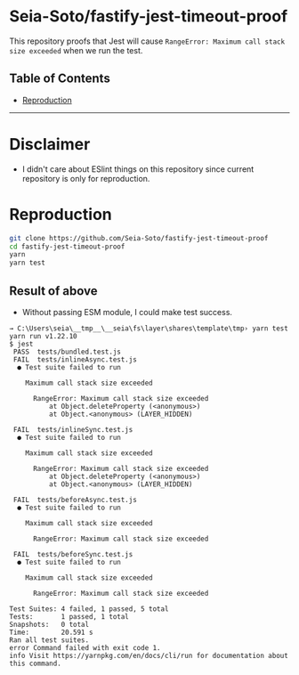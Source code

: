 # Seia-Soto/fastify-jest-timeout-proof

This repository proofs that Jest will cause `RangeError: Maximum call stack size exceeded` when we run the test.

## Table of Contents

- [Reproduction](#reproduction)

----

# Disclaimer

- I didn't care about ESlint things on this repository since current repository is only for reproduction.

# Reproduction

```sh
git clone https://github.com/Seia-Soto/fastify-jest-timeout-proof
cd fastify-jest-timeout-proof
yarn
yarn test
```

## Result of above

- Without passing ESM module, I could make test success.

```
→ C:\Users\seia\__tmp__\__seia\fs\layer\shares\template\tmp› yarn test
yarn run v1.22.10
$ jest
 PASS  tests/bundled.test.js    
 FAIL  tests/inlineAsync.test.js
  ● Test suite failed to run

    Maximum call stack size exceeded

      RangeError: Maximum call stack size exceeded
          at Object.deleteProperty (<anonymous>)
          at Object.<anonymous> (LAYER_HIDDEN)

 FAIL  tests/inlineSync.test.js
  ● Test suite failed to run

    Maximum call stack size exceeded

      RangeError: Maximum call stack size exceeded
          at Object.deleteProperty (<anonymous>)
          at Object.<anonymous> (LAYER_HIDDEN)

 FAIL  tests/beforeAsync.test.js
  ● Test suite failed to run

    Maximum call stack size exceeded

      RangeError: Maximum call stack size exceeded

 FAIL  tests/beforeSync.test.js
  ● Test suite failed to run

    Maximum call stack size exceeded

      RangeError: Maximum call stack size exceeded

Test Suites: 4 failed, 1 passed, 5 total
Tests:       1 passed, 1 total
Snapshots:   0 total
Time:        20.591 s
Ran all test suites.
error Command failed with exit code 1.
info Visit https://yarnpkg.com/en/docs/cli/run for documentation about this command.
```
